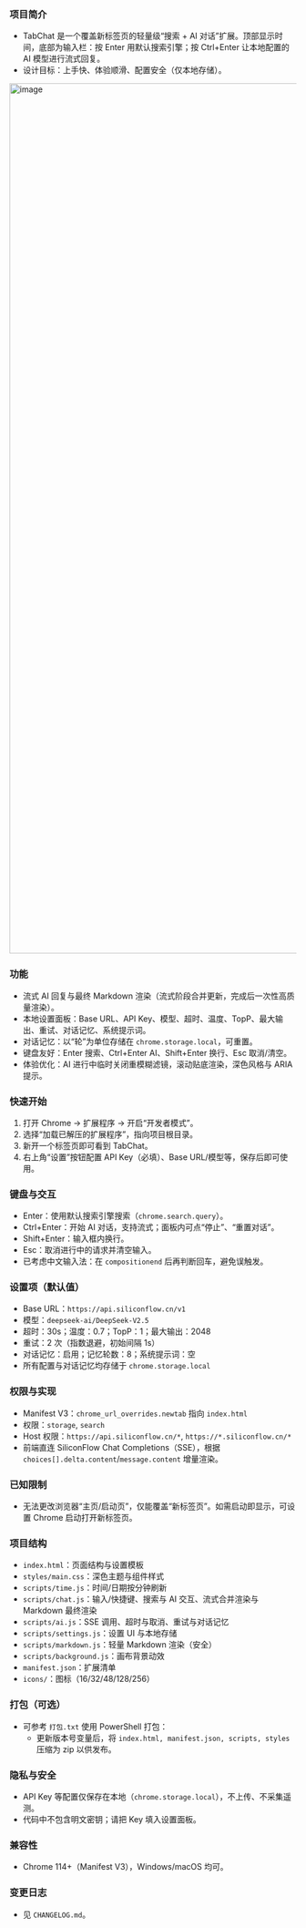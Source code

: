 ### 项目简介
- TabChat 是一个覆盖新标签页的轻量级“搜索 + AI 对话”扩展。顶部显示时间，底部为输入栏：按 Enter 用默认搜索引擎；按 Ctrl+Enter 让本地配置的 AI 模型进行流式回复。
- 设计目标：上手快、体验顺滑、配置安全（仅本地存储）。
<img width="2560" height="1528" alt="image" src="https://github.com/user-attachments/assets/464a9756-c67f-4fb6-9b53-40ef989166f2" />

### 功能
- 流式 AI 回复与最终 Markdown 渲染（流式阶段合并更新，完成后一次性高质量渲染）。
- 本地设置面板：Base URL、API Key、模型、超时、温度、TopP、最大输出、重试、对话记忆、系统提示词。
- 对话记忆：以“轮”为单位存储在 `chrome.storage.local`，可重置。
- 键盘友好：Enter 搜索、Ctrl+Enter AI、Shift+Enter 换行、Esc 取消/清空。
- 体验优化：AI 进行中临时关闭重模糊滤镜，滚动贴底渲染，深色风格与 ARIA 提示。

### 快速开始
1) 打开 Chrome → 扩展程序 → 开启“开发者模式”。
2) 选择“加载已解压的扩展程序”，指向项目根目录。
3) 新开一个标签页即可看到 TabChat。
4) 右上角“设置”按钮配置 API Key（必填）、Base URL/模型等，保存后即可使用。

### 键盘与交互
- Enter：使用默认搜索引擎搜索（`chrome.search.query`）。
- Ctrl+Enter：开始 AI 对话，支持流式；面板内可点“停止”、“重置对话”。
- Shift+Enter：输入框内换行。
- Esc：取消进行中的请求并清空输入。
- 已考虑中文输入法：在 `compositionend` 后再判断回车，避免误触发。

### 设置项（默认值）
- Base URL：`https://api.siliconflow.cn/v1`
- 模型：`deepseek-ai/DeepSeek-V2.5`
- 超时：30s；温度：0.7；TopP：1；最大输出：2048
- 重试：2 次（指数退避，初始间隔 1s）
- 对话记忆：启用；记忆轮数：8；系统提示词：空
- 所有配置与对话记忆均存储于 `chrome.storage.local`

### 权限与实现
- Manifest V3：`chrome_url_overrides.newtab` 指向 `index.html`
- 权限：`storage`, `search`
- Host 权限：`https://api.siliconflow.cn/*`, `https://*.siliconflow.cn/*`
- 前端直连 SiliconFlow Chat Completions（SSE），根据 `choices[].delta.content`/`message.content` 增量渲染。

### 已知限制
- 无法更改浏览器“主页/启动页”，仅能覆盖“新标签页”。如需启动即显示，可设置 Chrome 启动打开新标签页。

### 项目结构
- `index.html`：页面结构与设置模板
- `styles/main.css`：深色主题与组件样式
- `scripts/time.js`：时间/日期按分钟刷新
- `scripts/chat.js`：输入/快捷键、搜索与 AI 交互、流式合并渲染与 Markdown 最终渲染
- `scripts/ai.js`：SSE 调用、超时与取消、重试与对话记忆
- `scripts/settings.js`：设置 UI 与本地存储
- `scripts/markdown.js`：轻量 Markdown 渲染（安全）
- `scripts/background.js`：画布背景动效
- `manifest.json`：扩展清单
- `icons/`：图标（16/32/48/128/256）

### 打包（可选）
- 可参考 `打包.txt` 使用 PowerShell 打包：
  - 更新版本号变量后，将 `index.html, manifest.json, scripts, styles` 压缩为 zip 以供发布。

### 隐私与安全
- API Key 等配置仅保存在本地（`chrome.storage.local`），不上传、不采集遥测。
- 代码中不包含明文密钥；请把 Key 填入设置面板。

### 兼容性
- Chrome 114+（Manifest V3），Windows/macOS 均可。

### 变更日志
- 见 `CHANGELOG.md`。
